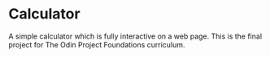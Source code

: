 # Calculator
A simple calculator which is fully interactive  on a web page. This is the final project for The Odin Project Foundations curriculum. 
